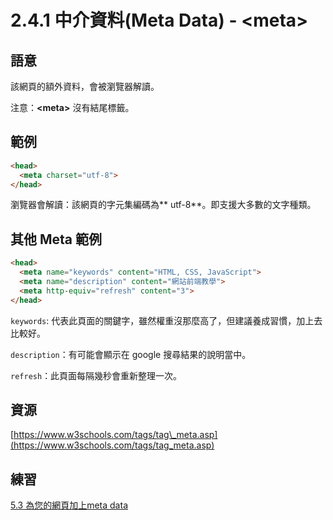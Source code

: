 # 2.4.1 中介資料\(Meta Data\) - &lt;meta&gt;

## 語意

該網頁的額外資料，會被瀏覽器解讀。

注意：**&lt;meta&gt;** 沒有結尾標籤。

## 範例

```html
<head>
  <meta charset="utf-8">
</head>
```

瀏覽器會解讀：該網頁的字元集編碼為** utf-8**。即支援大多數的文字種類。

## 其他 Meta 範例

```html
<head>
  <meta name="keywords" content="HTML, CSS, JavaScript">
  <meta name="description" content="網站前端教學">
  <meta http-equiv="refresh" content="3">
</head>
```

`keywords`: 代表此頁面的關鍵字，雖然權重沒那麼高了，但建議養成習慣，加上去比較好。

`description`：有可能會顯示在 google 搜尋結果的說明當中。

`refresh`：此頁面每隔幾秒會重新整理一次。

## 資源

[https://www.w3schools.com/tags/tag\_meta.asp](https://www.w3schools.com/tags/tag_meta.asp)

## 練習

[5.3 為您的網頁加上meta data](/assignments/htmlmetadata.md)

